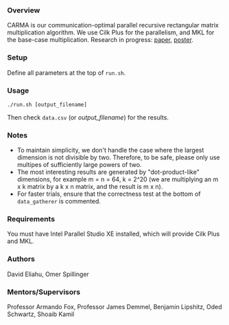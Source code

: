 ### Overview
CARMA is our communication-optimal parallel recursive rectangular matrix multiplication algorithm. We use Cilk Plus for the parallelism, and MKL for the base-case multiplication. Research in progress: [paper](http://www.eecs.berkeley.edu/Pubs/TechRpts/2012/EECS-2012-205.pdf), [poster](http://www.cs.berkeley.edu/~odedsc/papers/CARMA%20Poster-SC12).

### Setup
Define all parameters at the top of `run.sh`.

### Usage
```
./run.sh [output_filename]
```

Then check ```data.csv``` (or *output_filename*) for the results.

### Notes
*  To maintain simplicity, we don't handle the case where the largest dimension is not divisible by two. Therefore, to be safe, please only use multipes of sufficiently large powers of two.
*  The most interesting results are generated by "dot-product-like" dimensions, for example m = n = 64, k = 2^20 (we are multiplying an m x k matrix by a k x n matrix, and the result is m x n).
*  For faster trials, ensure that the correctness test at the bottom of `data_gatherer` is commented.

### Requirements
You must have Intel Parallel Studio XE installed, which will provide Cilk Plus and MKL.

### Authors
David Eliahu, Omer Spillinger

### Mentors/Supervisors
Professor Armando Fox, Professor James Demmel, Benjamin Lipshitz, Oded Schwartz, Shoaib Kamil
